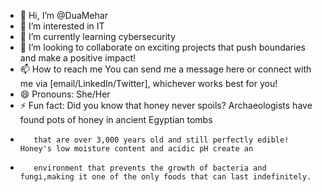 - 👋 Hi, I’m @DuaMehar
- 👀 I’m interested in IT
- 🌱 I’m currently learning cybersecurity 
- 💞️ I’m looking to collaborate on exciting projects that push boundaries and make a positive impact!
- 📫 How to reach me You can send me a message here or connect with me via [email/LinkedIn/Twitter], whichever works best for you!
- 😄 Pronouns: She/Her
- ⚡ Fun fact:  Did you know that honey never spoils? Archaeologists have found pots of honey in ancient Egyptian tombs
-        that are over 3,000 years old and still perfectly edible! Honey's low moisture content and acidic pH create an
-        environment that prevents the growth of bacteria and fungi,making it one of the only foods that can last indefinitely.

  
<!---
DuaMehar/DuaMehar is a ✨ special ✨ repository because its `README.md` (this file) appears on your GitHub profile.
You can click the Preview link to take a look at your changes.
--->
